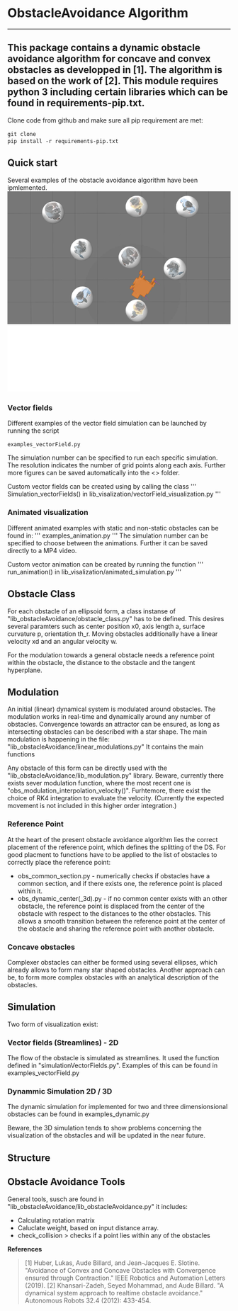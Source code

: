 
# ObstacleAvoidance Algorithm
---
This package contains a dynamic obstacle avoidance algorithm for concave and convex obstacles as developped in [1]. The algorithm is based on the work of [2].
This module requires python 3 including certain libraries which can be found in requirements-pip.txt.
---

Clone code from github and make sure all pip requirement are met:

```
git clone 
pip install -r requirements-pip.txt
```
## Quick start
Several examples of the obstacle avoidance algorithm have been ipmlemented.
![Obstacles](blob/wheelchairObstacles.png?raw=true "Real world situation")
![Obstacles](blob/wheelchairSimulation.pdf?raw=true "Vectorfield of Obstacle Avoidance")

### Vector fields
Different examples of the vector field simulation can be launched by running the script
```
examples_vectorField.py
```
The simulation number can be specified to run each specific simulation. The resolution indicates the number of grid points along each axis. Further more figures can be saved automatically into the <<fig>> folder.

Custom vector fields can be created using by calling the class
'''
Simulation_vectorFields() in lib_visalization/vectorField_visualization.py
'''

### Animated visualization
Different animated examples with static and non-static obstacles can be found in:
'''
examples_animation.py
'''
The simulation number can be specified to choose between the animations. Further it can be saved directly to a MP4 video.

Custom vector animation can be created by running the function
'''
run_animation() in lib_visalization/animated_simulation.py
'''


## Obstacle Class
For each obstacle of an ellipsoid form, a class instanse of "lib_obstacleAvoidance/obstacle_class.py" has to be defined. This desires several paramters such as center position x0, axis length a, surface curvature p, orientation th_r.
Moving obstacles additionally have a linear velocity xd and an angular velocity w.

For the modulation towards a general obstacle needs a reference point within the obstacle, the distance to the obstacle and the tangent hyperplane. 

## Modulation
An initial (linear) dynamical system is modulated around obstacles. The modulation works in real-time and dynamically around any number of obstacles. Convergence towards an attractor can be ensured, as long as intersecting obstacles can be described with a star shape.
The main modulation is happening in the file: "lib_obstacleAvoidance/linear_modulations.py" 
It contains the main functions 

Any obstacle of this form can be directly used with the "lib_obstacleAvoidance/lib_modulation.py" library. Beware, currently there exists sever modulation function, where the most recent one is "obs_modulation_interpolation_velocity()".
Furhtemore, there exist the choice of RK4 integration to evaluate the velocity. (Currently the expected movement is not included in this higher order integration.)

### Reference Point
At the heart of the present obstacle avoidance algorithm lies the correct placement of the reference point, which defines the splitting of the DS.
For good placment to functions have to be applied to the list of obstacles to correctly place the reference point:
- obs_common_section.py - numerically checks if obstacles have a common section, and if there exists one, the reference point is placed within it.
- obs_dynamic_center(_3d).py - if no common center exists with an other obstacle, the reference point is displaced from the center of the obstacle with respect to the distances to the other obstacles. This allows a smooth transition between the reference point at the center of the obstacle and sharing the reference point with another obstacle. 

### Concave obstacles
Complexer obstacles can either be formed using several ellipses, which already allows to form many star shaped obstacles.
Another approach can be, to form more complex obstacles with an analytical description of the obstacles.

## Simulation
Two form of visualization exist:

### Vector fields (Streamlines) - 2D
The flow of the obstacle is simulated as streamlines. It used the function defined in "simulationVectorFields.py". Examples of this can be found in
examples_vectorField.py

### Dynammic Simulation 2D / 3D
The dynamic simulation for implemented for two and three dimensionsional obstacles can be found in
examples_dynamic.py

Beware, the 3D simulation tends to show problems concerning the visualization of the obstacles and will be updated in the near future. 

## Structure


## Obstacle Avoidance Tools
General tools, susch are found in "lib_obstacleAvoidance/lib_obstacleAvoidance.py" it includes:
- Calculating rotation matrix
- Caluclate weight, based on input distance array.
- check_collision > checks if a point lies within any of the obstacles


**References**     
> [1] Huber, Lukas, Aude Billard, and Jean-Jacques E. Slotine. "Avoidance of Convex and Concave Obstacles with Convergence ensured through Contraction." IEEE Robotics and Automation Letters (2019).
> [2] Khansari-Zadeh, Seyed Mohammad, and Aude Billard. "A dynamical system approach to realtime obstacle avoidance." Autonomous Robots 32.4 (2012): 433-454.


